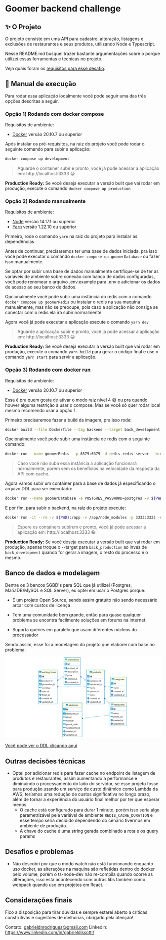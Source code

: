 # Goomer backend challenge

## ✨ O Projeto
O projeto consiste em uma API para cadastro, alteração, listagens e exclusões de restaurantes e seus produtos, utilizando Node e Typescript.

Nesse README.md busquei trazer bastante argumentações sobre o porque utilizei essas ferramentas e técnicas no projeto.

Veja quais foram os [requisitos para esse desafio](./docs/CHALLENGE.md).

## 📜 Manual de execução

Para rodar essa aplicação localmente você pode seguir uma das três opções descritas a seguir.

### Opção 1) Rodando com docker compose

Requisitos de ambiente:
- [Docker](https://www.docker.com/products/docker-desktop) versão 20.10.7 ou superior

Após instalar os pré-requisitos, na raiz do projeto você pode rodar o seguinte comando para subir a aplicação:

```sh
docker compose up development
```
> Aguarde o container subir e pronto, você já pode acessar a aplicação em: http://localhost:3333 😀

**Production Ready:** Se você deseja executar a versão built que vai rodar em produção, execute o comando `docker compose up production`

### Opção 2) Rodando manualmente

Requisitos de ambiente:
- [Node](https://nodejs.org/en/) versão 14.17.1 ou superior
- [Yarn](https://yarnpkg.com/) versão 1.22.10 ou superior

Primeiro, rode o comando `yarn` na raiz do projeto para instalar as dependências

Antes de continuar, precisaremos ter uma base de dados iniciada, pra isso você pode executar o comando `docker compose up goomerDatabase` ou fazer isso manualmente.

Se optar por subir uma base de dados manualmente certifique-se de ter as variáveis de ambiente sobre conexão com banco de dados configuradas, você pode renomear o arquivo .env.example para .env e adicionar os dados de acesso ao seu banco de dados.

Opcionalmente você pode subir uma instância do redis com o comando `docker compose up goomerRedis` ou instalar o redis na sua maquina manualmente, mas não se preocupe, pois caso a aplicação não consiga se conectar com o redis ela irá subir normalmente.

Agora você já pode executar a aplicação execute o comando `yarn dev`

> Aguarde a aplicação subir e pronto, você já pode acessar a aplicação em: http://localhost:3333 😀

**Production Ready:** Se você deseja executar a versão built que vai rodar em produção, execute o comando `yarn build` para gerar o código final e use o comando `yarn start` para servir a aplicação.

### Opção 3) Rodando com docker run

Requisitos de ambiente:
- [Docker](https://www.docker.com/products/docker-desktop) versão 20.10.7 ou superior

Essa é pra quem gosta de ativar o modo raiz nível 4 😅 ou pra quando houver alguma restrição à usar o compose. Mas se você só quer rodar local mesmo recomendo usar a opção 1.

Primeiro precisaremos fazer a build da imagem, pra isso rode:

```sh
docker build --file Dockerfile --tag backend --target back_development .
```

Opcionalmente você pode subir uma instância de redis com o seguinte comando:
```sh
docker run --name goomerRedis  -p 6379:6379 -d redis redis-server --bind '0.0.0.0'
```

> Caso você não suba essa instância a aplicação funcionará normalmente, porém sem os benefícios na velocidade da resposta da API com cache.

Agora vamos subir um container para a base de dados já especificando o arquivo DDL para ser executado:
```sh
docker run --name goomerDatabase -e POSTGRES_PASSWORD=postgres -v ${PWD}/docs/DDL.sql:/docker-entrypoint-initdb.d/docker_postgres_init.sql -d postgres
```

E por fim, para subir o backend, na raiz do projeto execute:
```sh
docker run -it --rm -v ${PWD}:/app -v /app/node_modules -p 3333:3333 -e REDIS_HOST=host.docker.internal -e DATABASE_HOST=host.docker.internal -e NODE_ENV=development backend
```

> Espere os containers subirem e pronto, você já pode acessar a aplicação em: http://localhost:3333 😀


**Production Ready:** Se você deseja executar a versão built que vai rodar em produção, apenas troque o --target para `back_production` ao invés de `back_development` quando for gerar a imagem, o resto do processo é o mesmo.

## Banco de dados e modelagem

Dentre os 3 bancos SGBD's para SQL que já utilizei (Postgres, MariaDB/MySQL e SQL Server), eu optei em usar o Postgres porque:

- É um projeto Open Source, sendo assim gratuíto não sendo necessário arcar com custos de licença

- Tem uma comunidade bem grande, então para quase qualquer problema se encontra facilmente soluções em forums na internet.

- Suporta queries em paralelo que usam diferentes núcleos do processador

Sendo assim, esse foi a modelagem do projeto que elaborei com base no problema:


<img src="./docs/diagram.png" />

[Você pode ver o DDL clicando aqui](./docs/DDL.sql)

## Outras decisões técnicas

- Optei por adicionar redis para fazer cache no endpoint de listagem de produtos e restaurantes, assim aumentando a performance e diminuindo o processamento do lado do servidor, se esse projeto fosse para produção usando um serviço de custo dinâmico como Lambda da AWS, teríamos uma redução de custos significativa no longo prazo, além de tornar a experiência do usuário final melhor por ter que esperar menos.
  - O cache está configurado para durar 1 minuto, porém isso seria algo parametrizável pela variável de ambiente `REDIS_CACHE_DURATION` e esse tempo seria decidido dependendo do cenário tivermos em ambiente de produção.
  - A chave do cache é uma string gerada combinado a rota e os query params



## Desafios e problemas

- Não descobri por que o modo watch não está funcionando enquanto uso docker, as alterações na maquina são refletidas dentro do docker pelo volume, porém o ts-node-dev não re-compila quando ocorre as alterações, isso está acontecendo com outras libs também como webpack quando uso em projetos em React.

## Considerações finais

Fico a disposição para tirar dúvidas e sempre estarei aberto a criticas construtivas e sugestões de melhorias, obrigado pela atenção!

Contato: gabrieldnrodrigues@gmail.com
Linkedin: https://www.linkedin.com/in/gabrieldissotti/

